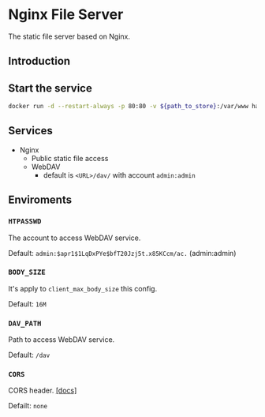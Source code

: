 Nginx File Server
===

The static file server based on Nginx.


Introduction
---

## Start the service

```sh
docker run -d --restart-always -p 80:80 -v ${path_to_store}:/var/www hans00/nginx-file-server
```

## Services

- Nginx
	- Public static file access
	- WebDAV
		- default is `<URL>/dav/` with account `admin:admin`

## Enviroments

### `HTPASSWD`

The account to access WebDAV service.

Default: `admin:$apr1$1LqDxPYe$bfT20Jzj5t.x85KCcm/ac.` \(admin:admin\)

### `BODY_SIZE`

It's apply to `client_max_body_size` this config.

Default: `16M`

### `DAV_PATH`

Path to access WebDAV service.

Default: `/dav`

### `CORS`

CORS header. [\[docs\]](https://developer.mozilla.org/en-US/docs/Web/HTTP/CORS)

Defailt: `none`
